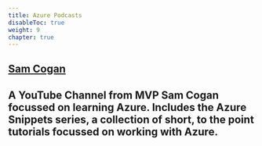 ```yaml
---
title: Azure Podcasts
disableToc: true
weight: 9
chapter: true
---
```


## [Sam Cogan](https://www.youtube.com/samcogan)
A YouTube Channel from MVP Sam Cogan focussed on learning Azure. Includes the Azure Snippets series, a collection of short, to the point tutorials focussed on working with Azure.
---
